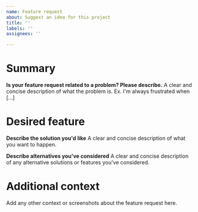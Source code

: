 ```yaml
---
name: Feature request
about: Suggest an idea for this project
title: ''
labels: ''
assignees: ''

---
```


# Summary

**Is your feature request related to a problem? Please describe.**
A clear and concise description of what the problem is. Ex. I'm always frustrated when [...]

# Desired feature

**Describe the solution you'd like**
A clear and concise description of what you want to happen.

**Describe alternatives you've considered**
A clear and concise description of any alternative solutions or features you've considered.

# Additional context

Add any other context or screenshots about the feature request here.
